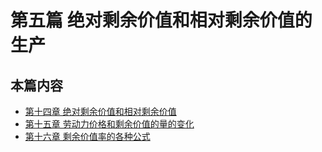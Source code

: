 # 第五篇 绝对剩余价值和相对剩余价值的生产

## 本篇内容

- [第十四章 绝对剩余价值和相对剩余价值](./sec14.md)
- [第十五章 劳动力价格和剩余价值的量的变化](./sec15.md)
- [第十六章 剩余价值率的各种公式](./sec16.md)

